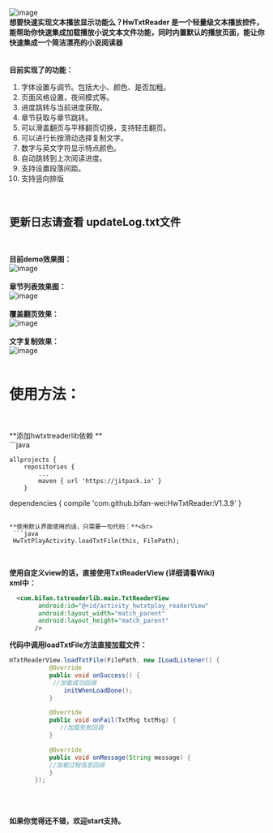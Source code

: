 ![image](https://github.com/bifan-wei/HwTxtReader/blob/master/pics/ic_txt_logo.png) <br> 
**想要快速实现文本播放显示功能么？HwTxtReader 是一个轻量级文本播放控件，能帮助你快速集成加载播放小说文本文件功能，同时内置默认的播放页面，能让你快速集成一个简洁漂亮的小说阅读器**<br> 
<br> <br> 
**目前实现了的功能：**
1. 字体设置与调节。包括大小、颜色、是否加粗。<br> 
2. 页面风格设置，夜间模式等。<br> 
3. 进度跳转与当前进度获取。<br> 
4. 章节获取与章节跳转。<br> 
5. 可以滑盖翻页与平移翻页切换，支持轻击翻页。<br> 
6. 可以进行长按滑动选择复制文字。<br> 
7. 数字与英文字符显示特点颜色。<br> 
8. 自动跳转到上次阅读进度。<br> 
9. 支持设置段落间距。<br> 
10. 支持竖向排版

<br>

## 更新日志请查看 updateLog.txt文件
<br>

**目前demo效果图：**<br>
![image](https://github.com/bifan-wei/HwTxtReader/blob/master/pics/ic_reader1.png)
<br><br>
**章节列表效果图：**<br>
![image](https://github.com/bifan-wei/HwTxtReader/blob/master/pics/ic_chaper.png)
<br><br>
**覆盖翻页效果：**<br>
![image](https://github.com/bifan-wei/HwTxtReader/blob/master/pics/ic_cover.png)
<br><br>
**文字复制效果：**<br>
![image](https://github.com/bifan-wei/HwTxtReader/blob/master/pics/ic_copy.png)
<br><br>

# 使用方法：
<br>
<br>
**添加hwtxtreaderlib依赖 **
<br>
```java

    allprojects {
		repositories {
			...
			maven { url 'https://jitpack.io' }
		}
  

 
  dependencies {
	        compile 'com.github.bifan-wei:HwTxtReader:V1.3.9'
	}
	
```

**使用默认界面使用的话，只需要一句代码：**<br> 
 ```java
 HwTxtPlayActivity.loadTxtFile(this, FilePath);
 ```
<br>

**使用自定义view的话，直接使用TxtReaderView (详细请看Wiki)**<br>
**xml中：**<br>
```xml
  <com.bifan.txtreaderlib.main.TxtReaderView 
        android:id="@+id/activity_hwtxtplay_readerView" 
        android:layout_width="match_parent"  
        android:layout_height="match_parent" 
       />
```
**代码中调用loadTxtFile方法直接加载文件：**<br>
 
 ```java
 mTxtReaderView.loadTxtFile(FilePath, new ILoadListener() { 
            @Override 
            public void onSuccess() { 
             //加载成功回调 
                initWhenLoadDone(); 
            } 

            @Override 
            public void onFail(TxtMsg txtMsg) { 
               //加载失败回调 
            } 

            @Override 
            public void onMessage(String message) {  
            //加载过程信息回调 
            } 
        }); 
```
<br> 
<br> 

**如果你觉得还不错，欢迎start支持。**<br> 


